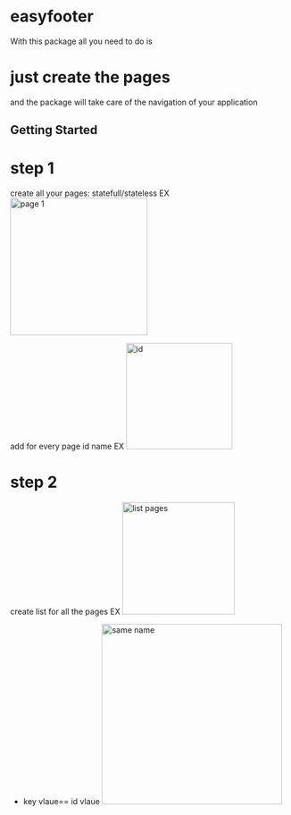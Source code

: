 # easyfooter

With this package all you need to do is 
# just create the pages 
and the package will take care of the navigation of your application

## Getting Started

# step 1
create all your pages: statefull/stateless
EX <img width="246" alt="page 1" src="https://user-images.githubusercontent.com/62427228/87847779-4d67c880-c8e3-11ea-997a-22790083fbf6.PNG">

add for every page id name 
EX <img width="190" alt="id" src="https://user-images.githubusercontent.com/62427228/87847847-b8190400-c8e3-11ea-89ba-3adf161b784d.PNG">
# step 2
create list<Widget> for all the pages 
EX  <img width="201" alt="list pages" src="https://user-images.githubusercontent.com/62427228/87847887-f9a9af00-c8e3-11ea-87b7-6ae8ed1d0560.PNG">
* key vlaue== id vlaue  <img width="323" alt="same name" src="https://user-images.githubusercontent.com/62427228/87847988-ed722180-c8e4-11ea-861f-10eeffd23b94.PNG">


